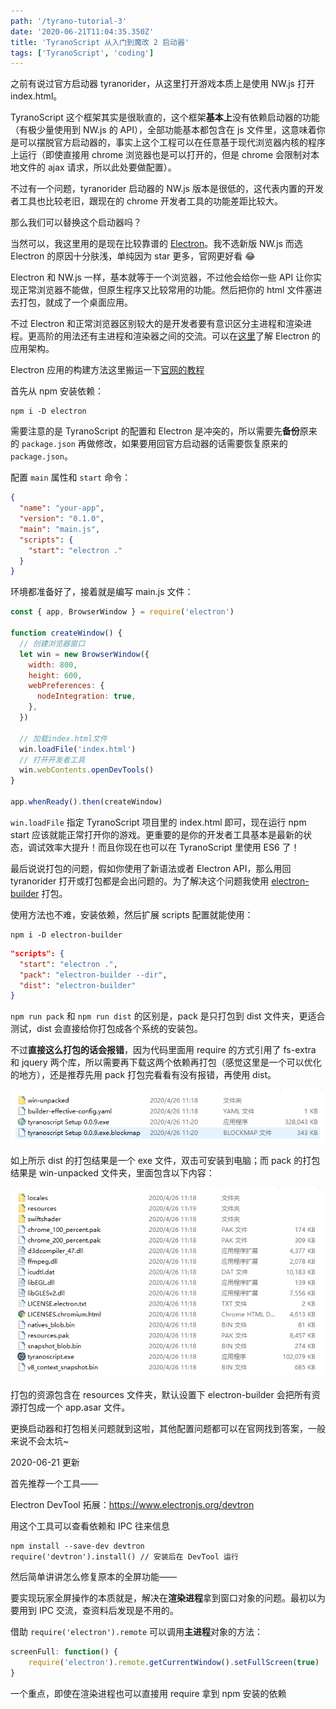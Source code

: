 ```yaml
---
path: '/tyrano-tutorial-3'
date: '2020-06-21T11:04:35.350Z'
title: 'TyranoScript 从入门到魔改 2 启动器'
tags: ['TyranoScript', 'coding']
---
```


之前有说过官方启动器 tyranorider，从这里打开游戏本质上是使用 NW.js 打开 index.html。

TyranoScript 这个框架其实是很耿直的，这个框架**基本上**没有依赖启动器的功能（有极少量使用到 NW.js 的 API），全部功能基本都包含在 js 文件里，这意味着你是可以摆脱官方启动器的，事实上这个工程可以在任意基于现代浏览器内核的程序上运行（即使直接用 chrome 浏览器也是可以打开的，但是 chrome 会限制对本地文件的 ajax 请求，所以此处要做配置）。

不过有一个问题，tyranorider 启动器的 NW.js 版本是很低的，这代表内置的开发者工具也比较老旧，跟现在的 chrome 开发者工具的功能差距比较大。

那么我们可以替换这个启动器吗？

当然可以，我这里用的是现在比较靠谱的 [Electron](https://www.electronjs.org/#get-started)。我不选新版 NW.js 而选 Electron 的原因十分肤浅，单纯因为 star 更多，官网更好看 😂

Electron 和 NW.js 一样，基本就等于一个浏览器，不过他会给你一些 API 让你实现正常浏览器不能做，但原生程序又比较常用的功能。然后把你的 html 文件塞进去打包，就成了一个桌面应用。

不过 Electron 和正常浏览器区别较大的是开发者要有意识区分主进程和渲染进程。更高阶的用法还有主进程和渲染器之间的交流。可以在[这里](https://www.Electronjs.org/docs/tutorial/application-architecture#main-and-renderer-processes)了解 Electron 的应用架构。

Electron 应用的构建方法这里搬运一下[官网的教程](https://www.electronjs.org/docs/tutorial/first-app#electron-development-in-a-nutshell)

首先从 npm 安装依赖：

```
npm i -D electron
```

需要注意的是 TyranoScript 的配置和 Electron 是冲突的，所以需要先**备份**原来的 `package.json` 再做修改，如果要用回官方启动器的话需要恢复原来的 `package.json`。

配置 `main` 属性和 `start` 命令：

```json
{
  "name": "your-app",
  "version": "0.1.0",
  "main": "main.js",
  "scripts": {
    "start": "electron ."
  }
}
```

环境都准备好了，接着就是编写 main.js 文件：

```javascript
const { app, BrowserWindow } = require('electron')

function createWindow() {
  // 创建浏览器窗口
  let win = new BrowserWindow({
    width: 800,
    height: 600,
    webPreferences: {
      nodeIntegration: true,
    },
  })

  // 加载index.html文件
  win.loadFile('index.html')
  // 打开开发者工具
  win.webContents.openDevTools()
}

app.whenReady().then(createWindow)
```

`win.loadFile` 指定 TyranoScript 项目里的 index.html 即可，现在运行 npm start 应该就能正常打开你的游戏。更重要的是你的开发者工具基本是最新的状态，调试效率大提升！而且你现在也可以在 TyranoScript 里使用 ES6 了！

最后说说打包的问题，假如你使用了新语法或者 Electron API，那么用回 tyranorider 打开或打包都是会出问题的。为了解决这个问题我使用 [electron-builder](https://www.electron.build/) 打包。

使用方法也不难，安装依赖，然后扩展 scripts 配置就能使用：

```
npm i -D electron-builder
```

```json
"scripts": {
  "start": "electron .",
  "pack": "electron-builder --dir",
  "dist": "electron-builder"
}
```

`npm run pack` 和 `npm run dist` 的区别是，pack 是只打包到 dist 文件夹，更适合测试，dist 会直接给你打包成各个系统的安装包。

不过**直接这么打包的话会报错**，因为代码里面用 require 的方式引用了 fs-extra 和 jquery 两个库，所以需要再下载这两个依赖再打包（感觉这里是一个可以优化的地方），还是推荐先用 pack 打包完看看有没有报错，再使用 dist。

![dist 打包结果](dist.png)

如上所示 dist 的打包结果是一个 exe 文件，双击可安装到电脑；而 pack 的打包结果是 win-unpacked 文件夹，里面包含以下内容：

![pack 打包结果](pack.png)

打包的资源包含在 resources 文件夹，默认设置下 electron-builder 会把所有资源打包成一个 app.asar 文件。

更换启动器和打包相关问题就到这啦，其他配置问题都可以在官网找到答案，一般来说不会太坑~

2020-06-21 更新

首先推荐一个工具——

Electron DevTool 拓展：https://www.electronjs.org/devtron

用这个工具可以查看依赖和 IPC 往来信息

```
npm install --save-dev devtron
require('devtron').install() // 安装后在 DevTool 运行
```

然后简单讲讲怎么修复原本的全屏功能——

要实现玩家全屏操作的本质就是，解决在**渲染进程**拿到窗口对象的问题。最初以为要用到 IPC 交流，查资料后发现是不用的。

借助 `require('electron').remote` 可以调用**主进程**对象的方法：

```javascript
screenFull: function() {
    require('electron').remote.getCurrentWindow().setFullScreen(true)
}
```

一个重点，即使在渲染进程也可以直接用 require 拿到 npm 安装的依赖
